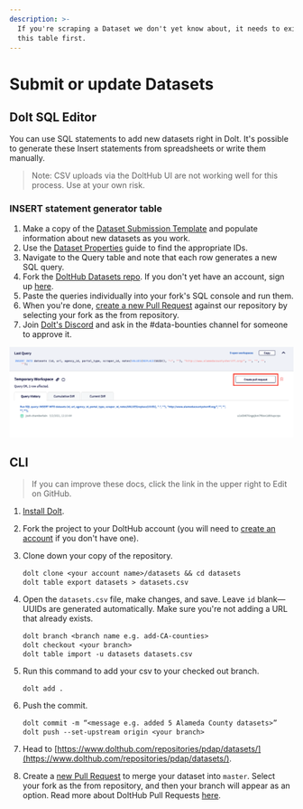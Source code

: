 ```yaml
---
description: >-
  If you're scraping a Dataset we don't yet know about, it needs to exist in
  this table first.
---
```


# Submit or update Datasets

## Dolt SQL Editor

You can use SQL statements to add new datasets right in Dolt. It's possible to generate these Insert statements from spreadsheets or write them manually.

> Note: CSV uploads via the DoltHub UI are not working well for this process. Use at your own risk.

### INSERT statement generator table

1. Make a copy of the [Dataset Submission Template](https://docs.google.com/spreadsheets/d/1qh-6pb6KoIFSQ9qyyzd_bZIOosD74Sg21VPjbOQ5j3g/edit#gid=494854000) and populate information about new datasets as you work.
2. Use the [Dataset Properties](../find-a-dataset-id/) guide to find the appropriate IDs.
3. Navigate to the Query table and note that each row generates a new SQL query.
4. Fork the [DoltHub Datasets repo](https://www.dolthub.com/repositories/pdap/datasets). If you don't yet have an account, sign up [here](https://www.dolthub.com/signin).
5. Paste the queries individually into your fork's SQL console and run them.
6. When you're done, [create a new Pull Request](https://www.dolthub.com/repositories/pdap/datasets/pulls/new) against our repository by selecting your fork as the from repository.
7. Join [Dolt's Discord](https://discord.gg/Zpu8x4JA) and ask in the \#data-bounties channel for someone to approve it.

![](../../../../.gitbook/assets/screen-shot-2021-05-02-at-12.10.13-am.png)

## CLI

> If you can improve these docs, click the link in the upper right to Edit on GitHub.

1. [Install Dolt](https://docs.dolthub.com/getting-started/installation).
2. Fork the project to your DoltHub account \(you will need to [create an account](https://www.dolthub.com/signin) if you don't have one\).
3. Clone down your copy of the repository.

   ```text
   dolt clone <your account name>/datasets && cd datasets
   dolt table export datasets > datasets.csv
   ```

4. Open the `datasets.csv` file, make changes, and save. Leave `id` blank—UUIDs are generated automatically. Make sure you're not adding a URL that already exists.

   ```text
   dolt branch <branch name e.g. add-CA-counties>
   dolt checkout <your branch>
   dolt table import -u datasets datasets.csv
   ```

5. Run this command to add your csv to your checked out branch.

   ```text
   dolt add .
   ```

6. Push the commit.

   ```text
   dolt commit -m “<message e.g. added 5 Alameda County datasets>”
   dolt push --set-upstream origin <your branch>
   ```

7. Head to [https://www.dolthub.com/repositories/pdap/datasets/](https://www.dolthub.com/repositories/pdap/datasets/).
8. Create a [new Pull Request](https://www.dolthub.com/repositories/pdap/datasets/pulls/new) to merge your dataset into `master`. Select your fork as the from repository, and then your branch will appear as an option. Read more about DoltHub Pull Requests [here](https://docs.dolthub.com/dolthub/getting-started#pull-requests).

